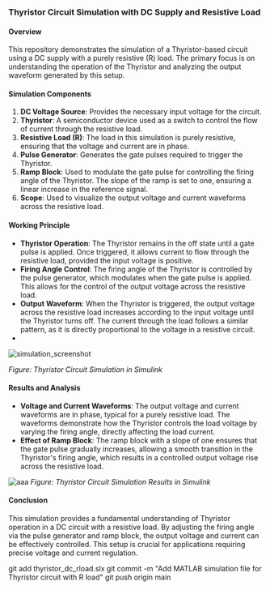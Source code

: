 ### Thyristor Circuit Simulation with DC Supply and Resistive Load

#### Overview
This repository demonstrates the simulation of a Thyristor-based circuit using a DC supply with a purely resistive (R) load. The primary focus is on understanding the operation of the Thyristor and analyzing the output waveform generated by this setup.

#### Simulation Components
1. **DC Voltage Source**: Provides the necessary input voltage for the circuit.
2. **Thyristor**: A semiconductor device used as a switch to control the flow of current through the resistive load.
3. **Resistive Load (R)**: The load in this simulation is purely resistive, ensuring that the voltage and current are in phase.
4. **Pulse Generator**: Generates the gate pulses required to trigger the Thyristor.
5. **Ramp Block**: Used to modulate the gate pulse for controlling the firing angle of the Thyristor. The slope of the ramp is set to one, ensuring a linear increase in the reference signal.
6. **Scope**: Used to visualize the output voltage and current waveforms across the resistive load.

#### Working Principle
- **Thyristor Operation**: The Thyristor remains in the off state until a gate pulse is applied. Once triggered, it allows current to flow through the resistive load, provided the input voltage is positive.
- **Firing Angle Control**: The firing angle of the Thyristor is controlled by the pulse generator, which modulates when the gate pulse is applied. This allows for the control of the output voltage across the resistive load.
- **Output Waveform**: When the Thyristor is triggered, the output voltage across the resistive load increases according to the input voltage until the Thyristor turns off. The current through the load follows a similar pattern, as it is directly proportional to the voltage in a resistive circuit.
- 
![simulation_screenshot](https://github.com/user-attachments/assets/291b7790-b5d4-4a07-93c6-4d0fa249024f)

*Figure: Thyristor Circuit Simulation in Simulink*

#### Results and Analysis
- **Voltage and Current Waveforms**: The output voltage and current waveforms are in phase, typical for a purely resistive load. The waveforms demonstrate how the Thyristor controls the load voltage by varying the firing angle, directly affecting the load current.
- **Effect of Ramp Block**: The ramp block with a slope of one ensures that the gate pulse gradually increases, allowing a smooth transition in the Thyristor's firing angle, which results in a controlled output voltage rise across the resistive load.

![aaa](https://github.com/user-attachments/assets/27dd3d53-27b5-4284-9822-46e9d9f522de)
*Figure: Thyristor Circuit Simulation Results in Simulink*
#### Conclusion
This simulation provides a fundamental understanding of Thyristor operation in a DC circuit with a resistive load. By adjusting the firing angle via the pulse generator and ramp block, the output voltage and current can be effectively controlled. This setup is crucial for applications requiring precise voltage and current regulation.

git add thyristor_dc_rload.slx
git commit -m "Add MATLAB simulation file for Thyristor circuit with R load"
git push origin main



